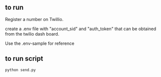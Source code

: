 ## to run  
Register a number on Twillio.  

create a .env file with "account_sid" and "auth_token" that can be obtained from the twilio dash board.

Use the .env-sample for reference  

## to run script  
`python send.py`  
